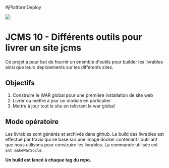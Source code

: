 #jPlatformDeploy

<p>
  <a href="https://travis-ci.com/github/departement-loire-atlantique/jPlatformDeploy">
    <img src="https://travis-ci.com/departement-loire-atlantique/jPlatformDeploy.svg?branch=master" />
  </a>
</p>

# JCMS 10 - Différents outils pour livrer un site jcms

Ce projet a pour but de fournir un enemble d'outils pour builder les livrables ainsi que leurs deploiements sur les différents sites.

## Objectifs

1. Construire le WAR global pour une première installation de site web
2. Livrer ou mettre à jour un module en particulier
3. Mettre à jour tout le site en relivrant le war global

## Mode opératoire

Les livrables sont générés et archivés dans github. Le build des livrables est effectué par travis qui se base sur une image docker contenant l'outil ant que nous utilisons pour construire les livrables. La commande utilisée est `ant makeWarSocle`.

**Un build est lancé à chaque tag du repo.**
